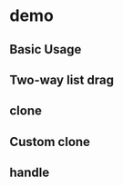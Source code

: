 # demo

## Basic Usage

<demo src="basic/index.svelte"></demo>


## Two-way list drag


<demo src="tow-list/index.svelte"></demo>


## clone

<demo src="clone/index.svelte"></demo>


## Custom clone

<demo src="custom-clone/index.svelte"></demo>


## handle

<demo src="handle/index.svelte"></demo>
